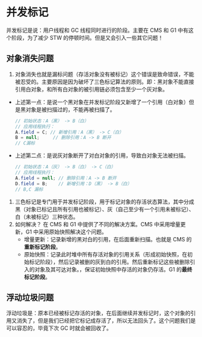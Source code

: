 # 并发标记

并发标记是说：用户线程和 GC 线程同时进行的阶段。主要在 CMS 和 G1 中有这个阶段，为了减少 STW 的停顿时间。但是又会引入一些其它问题！

## 对象消失问题

1. 对象消失也就是漏标问题（存活对象没有被标记）这个错误是致命错误，不能被忍受的。主要原因是因为破坏了三色标记算法的原则。即：黑对象不能直接引用白对象，和所有白对象的被引用链必须包含至少一个灰对象。

- 上述第一点：是说一个黑对象在并发标记阶段又新增了一个引用（白对象）但是黑对象是被扫描过的，不能再被扫描了。

  ```java
  // 初始状态：A（黑） -> B（白）
  // 应用线程执行：
  A.field = C; // 新增引用：A（黑） -> C（白）
  B = null;     // 删除引用：A -> B 断开
  // C漏标
  ```

- 上述第二点：是说灰对象断开了对白对象的引用，导致白对象无法被扫描。
  ```java
  // 初始状态：A（灰） -> B（白） -> C（白）
  // 应用线程执行：
  A.field = null; // 删除引用：A -> B 断开
  D.field = B;    // 新增引用：D（黑） -> B（白）
  // B,C 漏标
  ```

1. 三色标记是专门用于并发标记阶段，用于标记对象的存活状态算法，其中分成黑（对象已标记且所有引用也被标记）、灰（自己至少有一个引用未被标记）、白（未被标记）三种状态。
2. 如何解决？
   在 CMS 和 G1 中提供了不同的解决方案。CMS 中采用增量更新，G1 中采用原始快照解决这个问题。
   - 增量更新：记录新增的黑对白的引用，在后面重新扫描。也就是 CMS 的**重新标记阶段**。
   - 原始快照：记录此时堆中所有存活对象的引用关系（形成初始快照，在初始标记阶段），然后记录被删的灰到白的引用。然后重新标记这些被删除引入的对象及其可达对象。，保证初始快照中存活的对象仍存活。G1 的**最终标记阶段**。

## 浮动垃圾问题

浮动垃圾是：原本已经被标记存活的对象，在后面继续并发标记时，这个对象的引用又消失了，但是我们已经把它标记成存活了，所以无法回头了。这个问题我们是可以容忍的，毕竟下次 GC 时就会被回收了。
